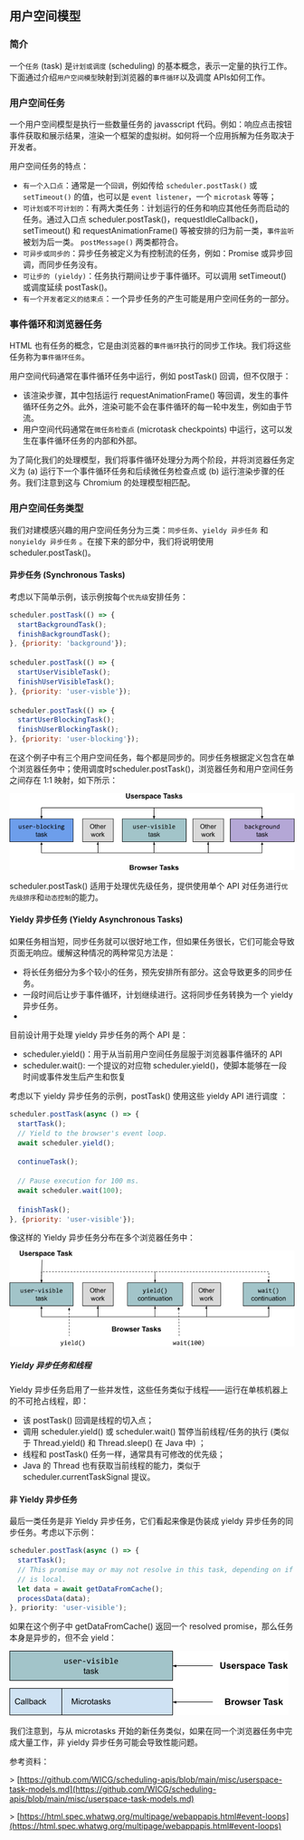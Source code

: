 ## 用户空间模型 
### 简介

一个`任务` (task) 是`计划或调度` (scheduling) 的基本概念，表示一定量的执行工作。下面通过介绍`用户空间模型`映射到浏览器的`事件循环`以及调度 APIs如何工作。

### 用户空间任务

一个用户空间模型是执行一些数量任务的 javasscript 代码。例如：响应点击按钮事件获取和展示结果，渲染一个框架的虚拟树。如何将一个应用拆解为任务取决于开发者。

用户空间任务的特点：

* `有一个入口点`：通常是一个`回调`，例如传给 `scheduler.postTask()` 或 `setTimeout()` 的值，也可以是 `event listener`，一个 `microtask` 等等；
* `可计划或不可计划的`：有两大类任务：计划运行的任务和响应其他任务而启动的任务。通过入口点 scheduler.postTask()，requestIdleCallback()，setTimeout() 和 requestAnimationFrame() 等被安排的归为前一类，`事件监听`被划为后一类。 `postMessage()` 两类都符合。
* `可异步或同步的`：异步任务被定义为有控制流的任务，例如：Promise 或异步回调，而同步任务没有。
* `可让步的 (yieldy)`：任务执行期间让步于事件循环。可以调用 setTimeout() 或调度延续 postTask()。
* `有一个开发者定义的结束点`：一个异步任务的产生可能是用户空间任务的一部分。

### 事件循环和浏览器任务

HTML 也有任务的概念，它是由浏览器的`事件循环`执行的同步工作块。我们将这些任务称为`事件循环任务`。

用户空间代码通常在事件循环任务中运行，例如 postTask() 回调，但不仅限于：

* 该渲染步骤，其中包括运行 requestAnimationFrame() 等回调，发生的事件循环任务之外。此外，渲染可能不会在事件循环的每一轮中发生，例如由于节流。
* 用户空间代码通常在`微任务检查点` (microtask checkpoints) 中运行，这可以发生在事件循环任务的内部和外部。

为了简化我们的处理模型，我们将事件循环处理分为两个阶段，并将浏览器任务定义为 (a) 运行下一个事件循环任务和后续微任务检查点或 (b) 运行渲染步骤的任务。我们注意到这与 Chromium 的处理模型相匹配。

### 用户空间任务类型

我们对建模感兴趣的用户空间任务分为三类：`同步任务`、`yieldy 异步任务` 和 `nonyieldy 异步任务` 。在接下来的部分中，我们将说明使用scheduler.postTask()。

#### 异步任务 (Synchronous Tasks)

考虑以下简单示例，该示例按每个`优先级`安排任务：

``` javascript
scheduler.postTask(() => {
  startBackgroundTask();
  finishBackgroundTask();
}, {priority: 'background'});

scheduler.postTask(() => {
  startUserVisibleTask();
  finishUserVisibleTask();
}, {priority: 'user-visble'});

scheduler.postTask(() => {
  startUserBlockingTask();
  finishUserBlockingTask();
}, {priority: 'user-blocking'});
```

在这个例子中有三个用户空间任务，每个都是同步的。同步任务根据定义包含在单个浏览器任务中；使用调度时scheduler.postTask()，浏览器任务和用户空间任务之间存在 1:1 映射，如下所示：

<img src="synchronous-task-example.png" />

scheduler.postTask() 适用于处理优先级任务，提供使用单个 API 对任务进行`优先级排序`和`动态控制`的能力。

#### Yieldy 异步任务 (Yieldy Asynchronous Tasks)

如果任务相当短，同步任务就可以很好地工作，但如果任务很长，它们可能会导致页面无响应。缓解这种情况的两种常见方法是：

* 将长任务细分为多个较小的任务，预先安排所有部分。这会导致更多的同步任务。
* 一段时间后让步于事件循环，计划继续进行。这将同步任务转换为一个 yieldy 异步任务。
*

目前设计用于处理 yieldy 异步任务的两个 API 是：

* scheduler.yield()：用于从当前用户空间任务屈服于浏览器事件循环的 API
* scheduler.wait(): 一个提议的对应物 scheduler.yield()，使脚本能够在一段时间或事件发生后产生和恢复

考虑以下 yieldy 异步任务的示例，postTask() 使用这些 yieldy API 进行调度 ：

``` javascript
scheduler.postTask(async () => {
  startTask();
  // Yield to the browser's event loop.
  await scheduler.yield();

  continueTask();

  // Pause execution for 100 ms.
  await scheduler.wait(100);

  finishTask();
}, {priority: 'user-visible'});
```

像这样的 Yieldy 异步任务分布在多个浏览器任务中：

<img src='yieldy-asynchronous-task-example.png' />

##### Yieldy 异步任务和线程

Yieldy 异步任务启用了一些并发性，这些任务类似于线程——运行在单核机器上的不可抢占线程，即：

* 该 postTask() 回调是线程的切入点；
* 调用 scheduler.yield() 或 scheduler.wait() 暂停当前​​线程/任务的执行 (类似于 Thread.yield() 和 Thread.sleep() 在 Java 中) ；
* 线程和 postTask() 任务一样，通常具有可修改的优先级；
* Java 的 Thread 也有获取当前线程的能力，类似于scheduler.currentTaskSignal 提议。

#### 非 Yieldy 异步任务

最后一类任务是非 Yieldy 异步任务，它们看起来像是伪装成 yieldy 异步任务的同步任务。考虑以下示例：

``` javascript
scheduler.postTask(async () => {
  startTask();
  // This promise may or may not resolve in this task, depending on if the data
  // is local.
  let data = await getDataFromCache();
  processData(data);
}, priority: 'user-visible');
```

如果在这个例子中 getDataFromCache() 返回一个 resolved promise，那么任务本身是异步的，但不会 yield：

<img src="non-yieldy-asynchronous-task-example.png" />

我们注意到，与从 microtasks 开始的新任务类似，如果在同一个浏览器任务中完成大量工作，非 yieldy 异步任务可能会导致性能问题。

参考资料：

\> [https://github.com/WICG/scheduling-apis/blob/main/misc/userspace-task-models.md](https://github.com/WICG/scheduling-apis/blob/main/misc/userspace-task-models.md)

\> [https://html.spec.whatwg.org/multipage/webappapis.html#event-loops](https://html.spec.whatwg.org/multipage/webappapis.html#event-loops)
